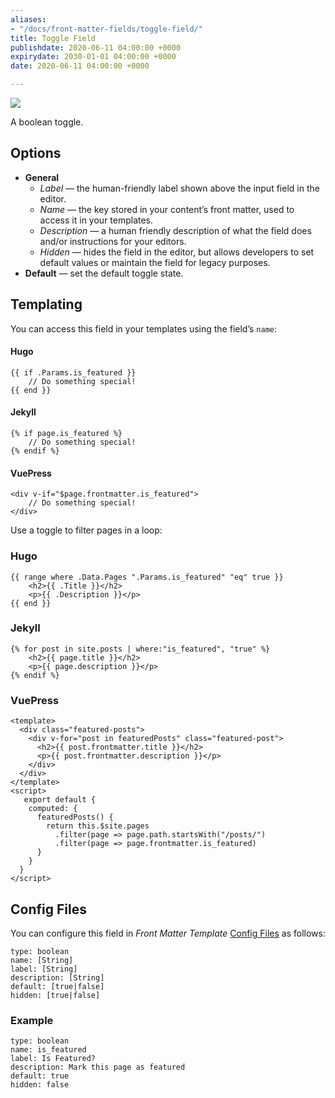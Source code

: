 ```yaml
---
aliases:
- "/docs/front-matter-fields/toggle-field/"
title: Toggle Field
publishdate: 2020-06-11 04:00:00 +0000
expirydate: 2030-01-01 04:00:00 +0000
date: 2020-06-11 04:00:00 +0000

---
```


![](/uploads/2018/01/toggle-preview.png)

A boolean toggle.

## Options

- **General**
  - _Label_ &mdash; the human-friendly label shown above the input field in the editor.
  - _Name_ &mdash; the key stored in your content’s front matter, used to access it in your templates.
  - _Description_ &mdash; a human friendly description of what the field does and/or instructions for your editors.
  - _Hidden_ &mdash; hides the field in the editor, but allows developers to set default values or maintain the field for legacy purposes.
- **Default** &mdash; set the default toggle state.

## Templating

You can access this field in your templates using the field’s `name`:

#### Hugo

    {{ if .Params.is_featured }}
        // Do something special!
    {{ end }}

#### Jekyll

    {% if page.is_featured %}
        // Do something special!
    {% endif %}

#### VuePress

    <div v-if="$page.frontmatter.is_featured">
        // Do something special!
    </div>

Use a toggle to filter pages in a loop:

### Hugo

    {{ range where .Data.Pages ".Params.is_featured" "eq" true }}
        <h2>{{ .Title }}</h2>
        <p>{{ .Description }}</p>
    {{ end }}

### Jekyll

    {% for post in site.posts | where:"is_featured", "true" %}
        <h2>{{ page.title }}</h2>
        <p>{{ page.description }}</p>
    {% endif %}

### VuePress

    <template>
      <div class="featured-posts">
        <div v-for="post in featuredPosts" class="featured-post">
          <h2>{{ post.frontmatter.title }}</h2>
          <p>{{ post.frontmatter.description }}</p>
        </div>
      </div>
    </template>
    <script>
       export default {
        computed: {
          featuredPosts() {
            return this.$site.pages
              .filter(page => page.path.startsWith("/posts/")
              .filter(page => page.frontmatter.is_featured)
          }
        }
      }
    </script>

## Config Files

You can configure this field in _Front Matter Template_ [Config Files](/docs/settings/config-files/) as follows:

    type: boolean
    name: [String]
    label: [String]
    description: [String]
    default: [true|false]
    hidden: [true|false]

### Example

    type: boolean
    name: is_featured
    label: Is Featured?
    description: Mark this page as featured
    default: true
    hidden: false
